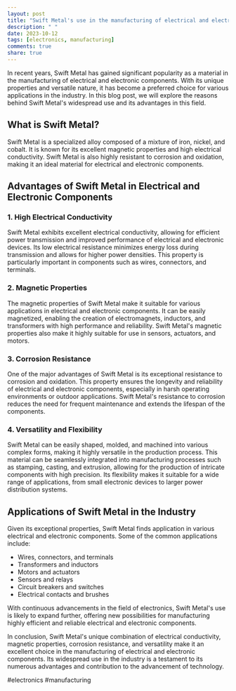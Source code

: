 ```yaml
---
layout: post
title: "Swift Metal's use in the manufacturing of electrical and electronic components"
description: " "
date: 2023-10-12
tags: [electronics, manufacturing]
comments: true
share: true
---
```


In recent years, Swift Metal has gained significant popularity as a material in the manufacturing of electrical and electronic components. With its unique properties and versatile nature, it has become a preferred choice for various applications in the industry. In this blog post, we will explore the reasons behind Swift Metal's widespread use and its advantages in this field.

## What is Swift Metal?

Swift Metal is a specialized alloy composed of a mixture of iron, nickel, and cobalt. It is known for its excellent magnetic properties and high electrical conductivity. Swift Metal is also highly resistant to corrosion and oxidation, making it an ideal material for electrical and electronic components.

## Advantages of Swift Metal in Electrical and Electronic Components

### 1. High Electrical Conductivity

Swift Metal exhibits excellent electrical conductivity, allowing for efficient power transmission and improved performance of electrical and electronic devices. Its low electrical resistance minimizes energy loss during transmission and allows for higher power densities. This property is particularly important in components such as wires, connectors, and terminals.

### 2. Magnetic Properties

The magnetic properties of Swift Metal make it suitable for various applications in electrical and electronic components. It can be easily magnetized, enabling the creation of electromagnets, inductors, and transformers with high performance and reliability. Swift Metal's magnetic properties also make it highly suitable for use in sensors, actuators, and motors.

### 3. Corrosion Resistance

One of the major advantages of Swift Metal is its exceptional resistance to corrosion and oxidation. This property ensures the longevity and reliability of electrical and electronic components, especially in harsh operating environments or outdoor applications. Swift Metal's resistance to corrosion reduces the need for frequent maintenance and extends the lifespan of the components.

### 4. Versatility and Flexibility

Swift Metal can be easily shaped, molded, and machined into various complex forms, making it highly versatile in the production process. This material can be seamlessly integrated into manufacturing processes such as stamping, casting, and extrusion, allowing for the production of intricate components with high precision. Its flexibility makes it suitable for a wide range of applications, from small electronic devices to larger power distribution systems.

## Applications of Swift Metal in the Industry

Given its exceptional properties, Swift Metal finds application in various electrical and electronic components. Some of the common applications include:

- Wires, connectors, and terminals
- Transformers and inductors
- Motors and actuators
- Sensors and relays
- Circuit breakers and switches
- Electrical contacts and brushes

With continuous advancements in the field of electronics, Swift Metal's use is likely to expand further, offering new possibilities for manufacturing highly efficient and reliable electrical and electronic components.

In conclusion, Swift Metal's unique combination of electrical conductivity, magnetic properties, corrosion resistance, and versatility make it an excellent choice in the manufacturing of electrical and electronic components. Its widespread use in the industry is a testament to its numerous advantages and contribution to the advancement of technology.

#electronics #manufacturing